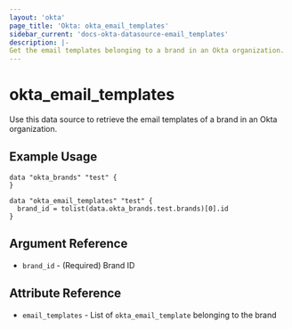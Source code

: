 ```yaml
---
layout: 'okta'
page_title: 'Okta: okta_email_templates'
sidebar_current: 'docs-okta-datasource-email_templates'
description: |-
Get the email templates belonging to a brand in an Okta organization.
---
```



# okta_email_templates

Use this data source to retrieve the email templates of a brand in an Okta organization.

## Example Usage

```hcl
data "okta_brands" "test" {
}

data "okta_email_templates" "test" {
  brand_id = tolist(data.okta_brands.test.brands)[0].id
}
```

## Argument Reference

- `brand_id` - (Required) Brand ID

## Attribute Reference

- `email_templates` - List of `okta_email_template` belonging to the brand

